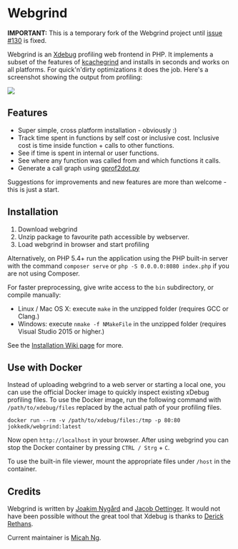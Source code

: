 Webgrind
========

**IMPORTANT:** This is a temporary fork of the Webgrind project until [issue #130](https://github.com/jokkedk/webgrind/issues/130) is fixed.

Webgrind is an [Xdebug](http://www.xdebug.org) profiling web frontend in PHP. It implements a subset of the features of [kcachegrind](https://kcachegrind.github.io/) and installs in seconds and works on all platforms. For quick'n'dirty optimizations it does the job. Here's a screenshot showing the output from profiling:

[![](http://jokke.dk/media/2008-webgrind/webgrind_small.png)](http://jokke.dk/media/2008-webgrind/webgrind_large.png)

Features
--------
  * Super simple, cross platform installation - obviously :)
  * Track time spent in functions by self cost or inclusive cost. Inclusive cost is time inside function + calls to other functions.
  * See if time is spent in internal or user functions.
  * See where any function was called from and which functions it calls.
  * Generate a call graph using [gprof2dot.py](https://github.com/jrfonseca/gprof2dot)

Suggestions for improvements and new features are more than welcome - this is just a start.

Installation
------------
  1. Download webgrind
  2. Unzip package to favourite path accessible by webserver.
  3. Load webgrind in browser and start profiling

Alternatively, on PHP 5.4+ run the application using the PHP built-in server
with the command `composer serve` or `php -S 0.0.0.0:8080 index.php` if you
are not using Composer.

For faster preprocessing, give write access to the `bin` subdirectory, or compile manually:
  * Linux / Mac OS X: execute `make` in the unzipped folder (requires GCC or Clang.)
  * Windows: execute `nmake -f NMakeFile` in the unzipped folder (requires Visual Studio 2015 or higher.)

See the [Installation Wiki page](https://github.com/jokkedk/webgrind/wiki/Installation) for more.

Use with Docker
---------------

Instead of uploading webgrind to a web server or starting a local one, you can use the official Docker image to
quickly inspect existing xDebug profiling files. To use the Docker image, run the following command with
`/path/to/xdebug/files` replaced by the actual path of your profiling files.

```
docker run --rm -v /path/to/xdebug/files:/tmp -p 80:80 jokkedk/webgrind:latest
```

Now open `http://localhost` in your browser. After using webgrind you can stop the Docker container by pressing
`CTRL / Strg` + `C`.

To use the built-in file viewer, mount the appropriate files under `/host` in the container.

Credits
-------
Webgrind is written by [Joakim Nygård](http://jokke.dk) and [Jacob Oettinger](http://oettinger.dk). It would not have been possible without the great tool that Xdebug is thanks to [Derick Rethans](http://www.derickrethans.nl).

Current maintainer is [Micah Ng](https://github.com/alpha0010).
